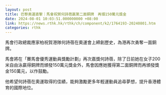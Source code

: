 ```yaml
---
layout: post
title: 巴黎奧運直擊｜馬會祝賀何詩蓓贏第二面銅牌　再頒150萬元獎金
date: 2024-08-01 10:03:51.000000000 +08:00
link: https://news.rthk.hk/rthk/ch/component/k2/1764193-20240801.htm
categories: rthk
---
```


馬會行政總裁應家柏祝賀港隊何詩蓓在奧運會上締創歷史，為港再次勇奪一面銅牌。

馬會將在「賽馬會優秀運動員獎勵計劃」再次嘉獎何詩蓓，除了日前她在女子200米自由泳贏得銅牌而頒發150萬元獎金外，馬會因應她獲得第二面銅牌而再頒發獎金150萬元，以作鼓勵。

他希望何詩蓓在奧運取得的佳績，能夠激勵更多年輕運動員追尋夢想，提升香港體育的國際地位。
